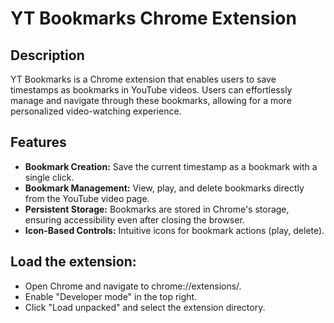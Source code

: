 # YT Bookmarks Chrome Extension

## Description

YT Bookmarks is a Chrome extension that enables users to save timestamps as bookmarks in YouTube videos. Users can effortlessly manage and navigate through these bookmarks, allowing for a more personalized video-watching experience.

## Features

- **Bookmark Creation:** Save the current timestamp as a bookmark with a single click.
- **Bookmark Management:** View, play, and delete bookmarks directly from the YouTube video page.
- **Persistent Storage:** Bookmarks are stored in Chrome's storage, ensuring accessibility even after closing the browser.
- **Icon-Based Controls:** Intuitive icons for bookmark actions (play, delete).

## Load the extension:

- Open Chrome and navigate to chrome://extensions/.
- Enable "Developer mode" in the top right.
- Click "Load unpacked" and select the extension directory.